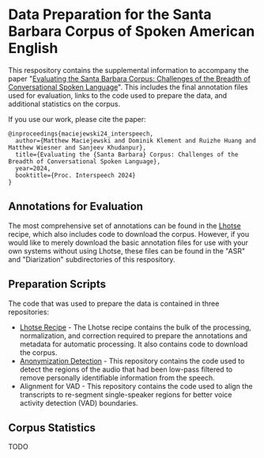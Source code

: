 # Data Preparation for the Santa Barbara Corpus of Spoken American English

This respository contains the supplemental information to accompany the paper "[Evaluating the Santa Barbara Corpus: Challenges of the Breadth of Conversational Spoken Language](https://www.isca-archive.org/interspeech_2024/maciejewski24_interspeech.html)".
This includes the final annotation files used for evaluation, links to the code used to prepare the data, and additional statistics on the corpus.

If you use our work, please cite the paper:
```
@inproceedings{maciejewski24_interspeech,
  author={Matthew Maciejewski and Dominik Klement and Ruizhe Huang and Matthew Wiesner and Sanjeev Khudanpur},
  title={Evaluating the {Santa Barbara} Corpus: Challenges of the Breadth of Conversational Spoken Language},
  year=2024,
  booktitle={Proc. Interspeech 2024}
}
```

## Annotations for Evaluation

The most comprehensive set of annotations can be found in the [Lhotse](https://github.com/mmaciej2/lhotse/tree/sbcsae) recipe, which also includes code to download the corpus.
However, if you would like to merely download the basic annotation files for use with your own systems without using Lhotse, these files can be found in the "ASR" and "Diarization" subdirectories of this respository.

## Preparation Scripts

The code that was used to prepare the data is contained in three repositories:

- [Lhotse Recipe](https://github.com/mmaciej2/lhotse/tree/sbcsae) - The Lhotse recipe contains the bulk of the processing, normalization, and correction required to prepare the annotations and metadata for automatic processing. It also contains code to download the corpus.
- [Anonymization Detection](https://github.com/mmaciej2/sbcsae_anon_detection) - This repository contains the code used to detect the regions of the audio that had been low-pass filtered to remove personally identifiable information from the speech.
-  Alignment for VAD - This repository contains the code used to align the transcripts to re-segment single-speaker regions for better voice activity detection (VAD) boundaries.

## Corpus Statistics

TODO
